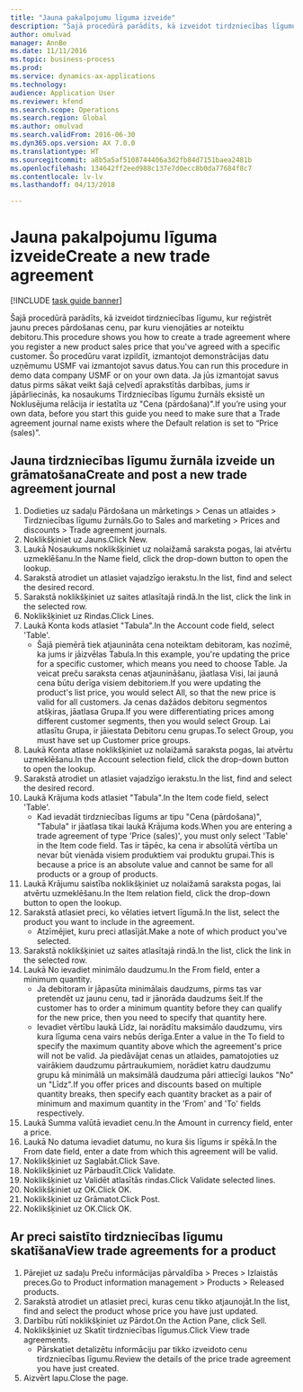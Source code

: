 ```yaml
--- 
title: "Jauna pakalpojumu līguma izveide"
description: "Šajā procedūrā parādīts, kā izveidot tirdzniecības līgumu, kur reģistrēt jaunu preces pārdošanas cenu, par kuru vienojāties ar noteiktu debitoru."
author: omulvad
manager: AnnBe
ms.date: 11/11/2016
ms.topic: business-process
ms.prod: 
ms.service: dynamics-ax-applications
ms.technology: 
audience: Application User
ms.reviewer: kfend
ms.search.scope: Operations
ms.search.region: Global
ms.author: omulvad
ms.search.validFrom: 2016-06-30
ms.dyn365.ops.version: AX 7.0.0
ms.translationtype: HT
ms.sourcegitcommit: a8b5a5af5108744406a3d2fb84d7151baea2481b
ms.openlocfilehash: 134642ff2eed988c137e7d0ecc8b0da77684f8c7
ms.contentlocale: lv-lv
ms.lasthandoff: 04/13/2018

---
```

# <a name="create-a-new-trade-agreement"></a><span data-ttu-id="8d72c-103">Jauna pakalpojumu līguma izveide</span><span class="sxs-lookup"><span data-stu-id="8d72c-103">Create a new trade agreement</span></span>

[!INCLUDE [task guide banner](../../includes/task-guide-banner.md)]

<span data-ttu-id="8d72c-104">Šajā procedūrā parādīts, kā izveidot tirdzniecības līgumu, kur reģistrēt jaunu preces pārdošanas cenu, par kuru vienojāties ar noteiktu debitoru.</span><span class="sxs-lookup"><span data-stu-id="8d72c-104">This procedure shows you how to create a trade agreement where you register a new product sales price that you've agreed with a specific customer.</span></span> <span data-ttu-id="8d72c-105">Šo procedūru varat izpildīt, izmantojot demonstrācijas datu uzņēmumu USMF vai izmantojot savus datus.</span><span class="sxs-lookup"><span data-stu-id="8d72c-105">You can run this procedure in demo data company USMF or on your own data.</span></span> <span data-ttu-id="8d72c-106">Ja jūs izmantojat savus datus pirms sākat veikt šajā ceļvedī aprakstītās darbības, jums ir jāpārliecinās, ka nosaukums Tirdzniecības līgumu žurnāls eksistē un Noklusējuma relācija ir iestatīta uz "Cena (pārdošana)".</span><span class="sxs-lookup"><span data-stu-id="8d72c-106">If you’re using your own data, before you start this guide you need to make sure that a Trade agreement journal name exists where the Default relation is set to “Price (sales)”.</span></span>


## <a name="create-and-post-a-new-trade-agreement-journal"></a><span data-ttu-id="8d72c-107">Jauna tirdzniecības līgumu žurnāla izveide un grāmatošana</span><span class="sxs-lookup"><span data-stu-id="8d72c-107">Create and post a new trade agreement journal</span></span>
1. <span data-ttu-id="8d72c-108">Dodieties uz sadaļu Pārdošana un mārketings > Cenas un atlaides > Tirdzniecības līgumu žurnāls.</span><span class="sxs-lookup"><span data-stu-id="8d72c-108">Go to Sales and marketing > Prices and discounts > Trade agreement journals.</span></span>
2. <span data-ttu-id="8d72c-109">Noklikšķiniet uz Jauns.</span><span class="sxs-lookup"><span data-stu-id="8d72c-109">Click New.</span></span>
3. <span data-ttu-id="8d72c-110">Laukā Nosaukums noklikšķiniet uz nolaižamā saraksta pogas, lai atvērtu uzmeklēšanu.</span><span class="sxs-lookup"><span data-stu-id="8d72c-110">In the Name field, click the drop-down button to open the lookup.</span></span>
4. <span data-ttu-id="8d72c-111">Sarakstā atrodiet un atlasiet vajadzīgo ierakstu.</span><span class="sxs-lookup"><span data-stu-id="8d72c-111">In the list, find and select the desired record.</span></span>
5. <span data-ttu-id="8d72c-112">Sarakstā noklikšķiniet uz saites atlasītajā rindā.</span><span class="sxs-lookup"><span data-stu-id="8d72c-112">In the list, click the link in the selected row.</span></span>
6. <span data-ttu-id="8d72c-113">Noklikšķiniet uz Rindas.</span><span class="sxs-lookup"><span data-stu-id="8d72c-113">Click Lines.</span></span>
7. <span data-ttu-id="8d72c-114">Laukā Konta kods atlasiet "Tabula".</span><span class="sxs-lookup"><span data-stu-id="8d72c-114">In the Account code field, select 'Table'.</span></span>
    * <span data-ttu-id="8d72c-115">Šajā piemērā tiek atjaunināta cena noteiktam debitoram, kas nozīmē, ka jums ir jāizvēlas Tabula.</span><span class="sxs-lookup"><span data-stu-id="8d72c-115">In this example, you're updating the price for a specific customer, which means you need to choose Table.</span></span> <span data-ttu-id="8d72c-116">Ja veicat preču saraksta cenas atjaunināšanu, jāatlasa Visi, lai jaunā cena būtu derīga visiem debitoriem.</span><span class="sxs-lookup"><span data-stu-id="8d72c-116">If you were updating the product's list price, you would select All, so that the new price is valid for all customers.</span></span> <span data-ttu-id="8d72c-117">Ja cenas dažādos debitoru segmentos atšķiras, jāatlasa Grupa.</span><span class="sxs-lookup"><span data-stu-id="8d72c-117">If you were differentiating prices among different customer segments, then you would select Group.</span></span> <span data-ttu-id="8d72c-118">Lai atlasītu Grupa, ir jāiestata Debitoru cenu grupas.</span><span class="sxs-lookup"><span data-stu-id="8d72c-118">To select Group, you must have set up Customer price groups.</span></span>  
8. <span data-ttu-id="8d72c-119">Laukā Konta atlase noklikšķiniet uz nolaižamā saraksta pogas, lai atvērtu uzmeklēšanu.</span><span class="sxs-lookup"><span data-stu-id="8d72c-119">In the Account selection field, click the drop-down button to open the lookup.</span></span>
9. <span data-ttu-id="8d72c-120">Sarakstā atrodiet un atlasiet vajadzīgo ierakstu.</span><span class="sxs-lookup"><span data-stu-id="8d72c-120">In the list, find and select the desired record.</span></span>
10. <span data-ttu-id="8d72c-121">Laukā Krājuma kods atlasiet "Tabula".</span><span class="sxs-lookup"><span data-stu-id="8d72c-121">In the Item code field, select 'Table'.</span></span>
    * <span data-ttu-id="8d72c-122">Kad ievadāt tirdzniecības līgums ar tipu "Cena (pārdošana)", "Tabula" ir jāatlasa tikai laukā Krājuma kods.</span><span class="sxs-lookup"><span data-stu-id="8d72c-122">When you are entering a trade agreement of type 'Price (sales)', you must only select 'Table' in the Item code field.</span></span> <span data-ttu-id="8d72c-123">Tas ir tāpēc, ka cena ir absolūtā vērtība un nevar būt vienāda visiem produktiem vai produktu grupai.</span><span class="sxs-lookup"><span data-stu-id="8d72c-123">This is because a price is an absolute value and cannot be same for all products or a group of products.</span></span>  
11. <span data-ttu-id="8d72c-124">Laukā Krājumu saistība noklikšķiniet uz nolaižamā saraksta pogas, lai atvērtu uzmeklēšanu.</span><span class="sxs-lookup"><span data-stu-id="8d72c-124">In the Item relation field, click the drop-down button to open the lookup.</span></span>
12. <span data-ttu-id="8d72c-125">Sarakstā atlasiet preci, ko vēlaties ietvert līgumā.</span><span class="sxs-lookup"><span data-stu-id="8d72c-125">In the list, select the product you want to include in the agreement.</span></span>
    * <span data-ttu-id="8d72c-126">Atzīmējiet, kuru preci atlasījāt.</span><span class="sxs-lookup"><span data-stu-id="8d72c-126">Make a note of which product you've selected.</span></span>  
13. <span data-ttu-id="8d72c-127">Sarakstā noklikšķiniet uz saites atlasītajā rindā.</span><span class="sxs-lookup"><span data-stu-id="8d72c-127">In the list, click the link in the selected row.</span></span>
14. <span data-ttu-id="8d72c-128">Laukā No ievadiet minimālo daudzumu.</span><span class="sxs-lookup"><span data-stu-id="8d72c-128">In the From field, enter a minimum quantity.</span></span>
    * <span data-ttu-id="8d72c-129">Ja debitoram ir jāpasūta minimālais daudzums, pirms tas var pretendēt uz jaunu cenu, tad ir jānorāda daudzums šeit.</span><span class="sxs-lookup"><span data-stu-id="8d72c-129">If the customer has to order a minimum quantity  before they can qualify for the new price, then you need to specify that quantity here.</span></span>  
    * <span data-ttu-id="8d72c-130">Ievadiet vērtību laukā Līdz, lai norādītu maksimālo daudzumu, virs kura līguma cena vairs nebūs derīga.</span><span class="sxs-lookup"><span data-stu-id="8d72c-130">Enter a value in the To field to specify the maximum quantity above which the agreement's price will not be valid.</span></span> <span data-ttu-id="8d72c-131">Ja piedāvājat cenas un atlaides, pamatojoties uz vairākiem daudzumu pārtraukumiem, norādiet katru daudzumu grupu kā minimālā un maksimālā daudzuma pāri attiecīgi laukos "No" un "Līdz".</span><span class="sxs-lookup"><span data-stu-id="8d72c-131">If you offer prices and discounts based on multiple quantity breaks, then specify each quantity bracket as a pair of minimum and maximum quantity in the 'From' and 'To' fields respectively.</span></span>  
15. <span data-ttu-id="8d72c-132">Laukā Summa valūtā ievadiet cenu.</span><span class="sxs-lookup"><span data-stu-id="8d72c-132">In the Amount in currency field, enter a price.</span></span>
16. <span data-ttu-id="8d72c-133">Laukā No datuma ievadiet datumu, no kura šis līgums ir spēkā.</span><span class="sxs-lookup"><span data-stu-id="8d72c-133">In the From date field, enter a date from which this agreement will be valid.</span></span>
17. <span data-ttu-id="8d72c-134">Noklikšķiniet uz Saglabāt.</span><span class="sxs-lookup"><span data-stu-id="8d72c-134">Click Save.</span></span>
18. <span data-ttu-id="8d72c-135">Noklikšķiniet uz Pārbaudīt.</span><span class="sxs-lookup"><span data-stu-id="8d72c-135">Click Validate.</span></span>
19. <span data-ttu-id="8d72c-136">Noklikšķiniet uz Validēt atlasītās rindas.</span><span class="sxs-lookup"><span data-stu-id="8d72c-136">Click Validate selected lines.</span></span>
20. <span data-ttu-id="8d72c-137">Noklikšķiniet uz OK.</span><span class="sxs-lookup"><span data-stu-id="8d72c-137">Click OK.</span></span>
21. <span data-ttu-id="8d72c-138">Noklikšķiniet uz Grāmatot.</span><span class="sxs-lookup"><span data-stu-id="8d72c-138">Click Post.</span></span>
22. <span data-ttu-id="8d72c-139">Noklikšķiniet uz OK.</span><span class="sxs-lookup"><span data-stu-id="8d72c-139">Click OK.</span></span>

## <a name="view-trade-agreements-for-a-product"></a><span data-ttu-id="8d72c-140">Ar preci saistīto tirdzniecības līgumu skatīšana</span><span class="sxs-lookup"><span data-stu-id="8d72c-140">View trade agreements for a product</span></span>
1. <span data-ttu-id="8d72c-141">Pārejiet uz sadaļu Preču informācijas pārvaldība > Preces > Izlaistās preces.</span><span class="sxs-lookup"><span data-stu-id="8d72c-141">Go to Product information management > Products > Released products.</span></span>
2. <span data-ttu-id="8d72c-142">Sarakstā atrodiet un atlasiet preci, kuras cenu tikko atjaunojāt.</span><span class="sxs-lookup"><span data-stu-id="8d72c-142">In the list, find and select the product whose price you have just updated.</span></span>
3. <span data-ttu-id="8d72c-143">Darbību rūtī noklikšķiniet uz Pārdot.</span><span class="sxs-lookup"><span data-stu-id="8d72c-143">On the Action Pane, click Sell.</span></span>
4. <span data-ttu-id="8d72c-144">Noklikšķiniet uz Skatīt tirdzniecības līgumus.</span><span class="sxs-lookup"><span data-stu-id="8d72c-144">Click View trade agreements.</span></span>
    * <span data-ttu-id="8d72c-145">Pārskatiet detalizētu informāciju par tikko izveidoto cenu tirdzniecības līgumu.</span><span class="sxs-lookup"><span data-stu-id="8d72c-145">Review the details of the price trade agreement you have just created.</span></span>    
5. <span data-ttu-id="8d72c-146">Aizvērt lapu.</span><span class="sxs-lookup"><span data-stu-id="8d72c-146">Close the page.</span></span>


